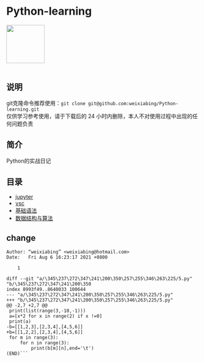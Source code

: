 # Python-learning
 <img src="https://i.giphy.com/media/LMt9638dO8dftAjtco/200.webp" width="100"><br><br>

## 说明
git克隆命令推荐使用：```git clone git@github.com:weixiabing/Python-learning.git```<br>
仅供学习参考使用，请于下载后的 24 小时内删除，本人不对使用过程中出现的任何问题负责
## 简介
Python的实战日记
## 目录
+ [jupyter](https://github.com/weixiabing/Python-learning/tree/main/jupyter)
+ [vsc](https://github.com/weixiabing/Python-learning/tree/main/vsc)
+ [基础语法](https://github.com/weixiabing/Python-learning/tree/main/%E5%9F%BA%E7%A1%80%E8%AF%AD%E6%B3%95)
+ [数据结构与算法](https://github.com/weixiabing/Python-learning/tree/main/%E6%95%B0%E6%8D%AE%E7%BB%93%E6%9E%84%E4%B8%8E%E7%AE%97%E6%B3%95)
## change
```commit 77e9e70d8fe4b6f8ecc02faaf23f322836dbb235
Author: “weixiabing” <weixiabing@hotmail.com>
Date:   Fri Aug 6 16:23:17 2021 +0800

    1

diff --git "a/\345\237\272\347\241\200\350\257\255\346\263\225/5.py" "b/\345\237\272\347\241\200\350
index 8993f49..8640033 100644
--- "a/\345\237\272\347\241\200\350\257\255\346\263\225/5.py"
+++ "b/\345\237\272\347\241\200\350\257\255\346\263\225/5.py"
@@ -2,7 +2,7 @@
 print(list(range(3,-10,-1)))
 a=[x*2 for x in range(2) if x !=0]
 print(a)
-b=[[1,2,3],[2,3,4],[4,5,6]]
+b=[[1,2,2],[2,3,4],[4,5,6]]
 for m in range(3):
     for n in range(3):
         print(b[m][n],end='\t')
(END)```
